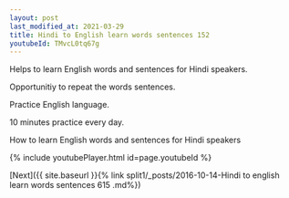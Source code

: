 ```yaml
---
layout: post
last_modified_at: 2021-03-29
title: Hindi to English learn words sentences 152 
youtubeId: TMvcL0tq67g
---
```

 
 
Helps to learn English words and sentences for Hindi speakers.

Opportunitiy to repeat the words sentences. 

Practice English language. 
 
10 minutes practice every day. 
 
How to learn English words and sentences for Hindi speakers 
 
{% include youtubePlayer.html id=page.youtubeId %}
 
 
[Next]({{ site.baseurl }}{% link  split1/_posts/2016-10-14-Hindi to english learn words sentences 615 .md%})
 
